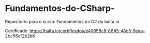 # Fundamentos-do-CSharp-
Repositorio para o curso: Fundamentos do C# do balta.io

Certificado: https://balta.io/certificados/e40958c8-8645-48c5-9eea-2be96ef2b2b6
